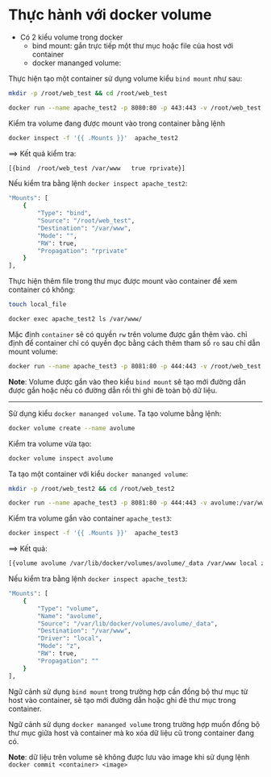 # Thực hành với docker volume
- Có 2 kiểu volume trong docker
  - bind mount: gắn trực tiếp một thư mục hoặc file của host với container
  - docker mananged volume: 
  
Thực hiện tạo một container sử dụng volume kiểu `bind mount` như sau:
```sh
mkdir -p /root/web_test && cd /root/web_test

docker run --name apache_test2 -p 8080:80 -p 443:443 -v /root/web_test:/var/www/ -d eboraas/apache
```

Kiểm tra volume đang được mount vào trong container bằng lệnh
```sh
docker inspect -f '{{ .Mounts }}'  apache_test2
```

==> Kết quả kiểm tra:
```sh
[{bind  /root/web_test /var/www   true rprivate}]
```

Nếu kiểm tra bằng lệnh `docker inspect apache_test2`:
```sh
"Mounts": [
    {
        "Type": "bind",
        "Source": "/root/web_test",
        "Destination": "/var/www",
        "Mode": "",
        "RW": true,
        "Propagation": "rprivate"
    }
],
```

Thực hiện thêm file trong thư mục được mount vào container để xem container có không:
```sh
touch local_file

docker exec apache_test2 ls /var/www/
```

Mặc định `container` sẽ có quyền `rw` trên volume được gắn thêm vào. chỉ định để container chỉ có quyền đọc bằng cách thêm tham số `ro` sau chỉ dẫn mount volume:
```sh
docker run --name apache_test3 -p 8081:80 -p 444:443 -v /root/web_test:/var/www/:ro -d eboraas/apache
```

**Note**: Volume được gắn vào theo kiểu `bind mount` sẽ tạo mới đường dẫn được gắn hoặc nếu có đường dẫn rồi thì ghi đè toàn bộ dữ liệu.

---------------

Sử dụng kiểu `docker mananged volume`. Ta tạo volume bằng lệnh:
```sh
docker volume create --name avolume
```

Kiểm tra volume vừa tạo:
```sh
docker volume inspect avolume
```

Ta tạo một container với kiểu `docker mananged volume`:
```sh
mkdir -p /root/web_test2 && cd /root/web_test2

docker run --name apache_test3 -p 8081:80 -p 444:443 -v avolume:/var/www/ -d eboraas/apache
```

Kiểm tra volume gắn vào container `apache_test3`:
```sh
docker inspect -f '{{ .Mounts }}'  apache_test3
```

==> Kết quả:
```sh
[{volume avolume /var/lib/docker/volumes/avolume/_data /var/www local z true }]
```

Nếu kiểm tra bằng lệnh `docker inspect apache_test3`:
```sh
"Mounts": [
    {
        "Type": "volume",
        "Name": "avolume",
        "Source": "/var/lib/docker/volumes/avolume/_data",
        "Destination": "/var/www",
        "Driver": "local",
        "Mode": "z",
        "RW": true,
        "Propagation": ""
    }
],
```

Ngữ cảnh sử dụng `bind mount` trong trường hợp cần đồng bộ thư mục từ host vào container, sẽ tạo mới đường dẫn hoặc ghi đè thư mục trong container.

Ngữ cảnh sử dụng `docker mananged volume` trong trường hợp muốn đồng bộ thư mục giữa host và container mà ko xóa dữ liệu cũ trong container đang có.

**Note**: dữ liệu trên volume sẽ không được lưu vào image khi sử dụng lệnh `docker commit <container> <image>`